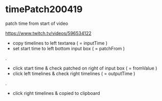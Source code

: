 # timePatch200419
patch time from start of video 

https://www.twitch.tv/videos/596534122 

* copy timelines to left textarea ( = inputTime ) 
* set start time to left bottom input box ( = patchFrom ) 

. 

* click start time & check patched on right of input box ( = fromValue ) 
* click left timelines & check right timelines ( = outputTime ) 

. 

* click right timelines & copied to clipboard 
